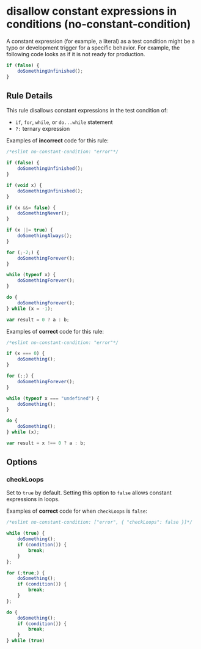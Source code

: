 # disallow constant expressions in conditions (no-constant-condition)

A constant expression (for example, a literal) as a test condition might be a typo or development trigger for a specific behavior. For example, the following code looks as if it is not ready for production.

```js
if (false) {
    doSomethingUnfinished();
}
```

## Rule Details

This rule disallows constant expressions in the test condition of:

* `if`, `for`, `while`, or `do...while` statement
* `?:` ternary expression

Examples of **incorrect** code for this rule:

```js
/*eslint no-constant-condition: "error"*/

if (false) {
    doSomethingUnfinished();
}

if (void x) {
    doSomethingUnfinished();
}

if (x &&= false) {
    doSomethingNever();
}

if (x ||= true) {
    doSomethingAlways();
}

for (;-2;) {
    doSomethingForever();
}

while (typeof x) {
    doSomethingForever();
}

do {
    doSomethingForever();
} while (x = -1);

var result = 0 ? a : b;
```

Examples of **correct** code for this rule:

```js
/*eslint no-constant-condition: "error"*/

if (x === 0) {
    doSomething();
}

for (;;) {
    doSomethingForever();
}

while (typeof x === "undefined") {
    doSomething();
}

do {
    doSomething();
} while (x);

var result = x !== 0 ? a : b;
```

## Options

### checkLoops

Set to `true` by default. Setting this option to `false` allows constant expressions in loops.

Examples of **correct** code for when `checkLoops` is `false`:

```js
/*eslint no-constant-condition: ["error", { "checkLoops": false }]*/

while (true) {
    doSomething();
    if (condition()) {
        break;
    }
};

for (;true;) {
    doSomething();
    if (condition()) {
        break;
    }
};

do {
    doSomething();
    if (condition()) {
        break;
    }
} while (true)
```
